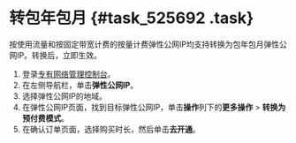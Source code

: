 # 转包年包月 {#task_525692 .task}

按使用流量和按固定带宽计费的按量计费弹性公网IP均支持转换为包年包月弹性公网IP。转换后，立即生效。

1.  登录[专有网络管理控制台](https://vpcnext.console.aliyun.com)。
2.  在左侧导航栏，单击**弹性公网IP**。
3.  选择弹性公网IP的地域。
4.  在弹性公网IP页面，找到目标弹性公网IP，单击**操作**列下的**更多操作** \> **转换为预付费模式**。
5.  在确认订单页面，选择购买时长，然后单击**去开通**。

